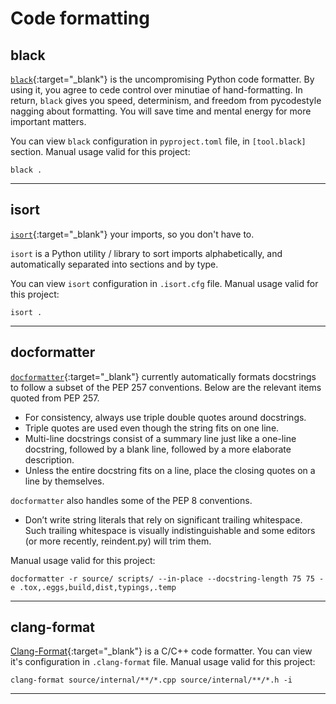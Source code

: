 # Code formatting

## black

[`black`](https://pypi.org/project/black/){:target="\_blank"} is the
uncompromising Python code formatter. By using it, you agree to cede control
over minutiae of hand-formatting. In return, `black` gives you speed,
determinism, and freedom from pycodestyle nagging about formatting. You will
save time and mental energy for more important matters.

You can view `black` configuration in `pyproject.toml` file, in `[tool.black]`
section. Manual usage valid for this project:

```shell
black .
```

---

## isort

[`isort`](https://pypi.org/project/isort/){:target="\_blank"} your imports, so
you don't have to.

`isort` is a Python utility / library to sort imports alphabetically, and
automatically separated into sections and by type.

You can view `isort` configuration in `.isort.cfg` file. Manual usage valid for
this project:

```shell
isort .
```

---

## docformatter

[`docformatter`](https://pypi.org/project/docformatter/){:target="\_blank"}
currently automatically formats docstrings to follow a subset of the PEP 257
conventions. Below are the relevant items quoted from PEP 257.

-   For consistency, always use triple double quotes around docstrings.
-   Triple quotes are used even though the string fits on one line.
-   Multi-line docstrings consist of a summary line just like a one-line
    docstring, followed by a blank line, followed by a more elaborate
    description.
-   Unless the entire docstring fits on a line, place the closing quotes on a
    line by themselves.

`docformatter` also handles some of the PEP 8 conventions.

-   Don’t write string literals that rely on significant trailing whitespace.
    Such trailing whitespace is visually indistinguishable and some editors (or
    more recently, reindent.py) will trim them.

Manual usage valid for this project:

```shell
docformatter -r source/ scripts/ --in-place --docstring-length 75 75 -e .tox,.eggs,build,dist,typings,.temp
```

---

## clang-format

[Clang-Format](https://clang.llvm.org/docs/ClangFormat.html){:target="\_blank"}
is a C/C++ code formatter. You can view it's configuration in `.clang-format`
file. Manual usage valid for this project:

```shell
clang-format source/internal/**/*.cpp source/internal/**/*.h -i
```

---
